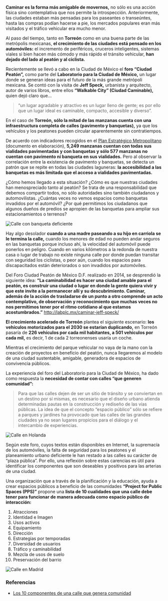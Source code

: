 
**Caminar es la forma más amigable de movernos,** no sólo es una acción física sino contemplativa que nos permite la introspección. Anteriormente, las ciudades estaban más pensadas para los paseantes o transeúntes, hasta las compras podían hacerse a pie, los mercados populares eran más visitados y el tráfico vehicular era mucho menor.

Al paso del tiempo, tanto en **Torreón** como en una buena parte de las metrópolis mexicanas, **el crecimiento de las ciudades está pensado en los automóviles:** el incremento de periféricos, cruceros inteligentes, sistemas viales si bien hacen más cómodo y más rápido el tránsito vehicular, **han dejado del lado al peatón y al ciclista.**

Recientemente se llevó a cabo en la Ciudad de México el **foro “Ciudad Peatón”,** como parte del **Laboratorio para la Ciudad de México,** un lugar donde se generan ideas para el futuro de la más grande metrópoli mexicana. Se contó con la visita de **Jeff Speck,** urbanista y arquitecto, autor de varios libros, entre ellos **“Walkable City” (Ciudad Caminable),** quien dejó claro que...

> “un lugar agradable y atractivo es un lugar lleno de gente; es por ello que un lugar ideal es caminable, compacto, accesible y diverso”.

En el caso de **Torreón, sólo la mitad de las manzanas cuenta con una infraestructura completa de calles (pavimento y banquetas),** ya que los vehículos y los peatones pueden circular aparentemente sin contratiempos.

De acuerdo con indicadores recogidos en el [Plan Estratégico Metropolitano](../plan-estrategico-metropolitano/introduccion.html) (documento en elaboración), **5,249 manzanas cuentan con todas sus vialidades pavimentadas y con banquetas y sólo 577 manzanas no cuentan con pavimento ni banqueta en sus vialidades.** Pero al observar la correlación entre la existencia de pavimento y banquetas, se detecta un patrón que se repite en todas las ciudades laguneras: **la accesibilidad a las banquetas es más limitada que el acceso a vialidades pavimentadas.**

¿Cómo hemos llegado a esta situación? ¿Cómo es que nuestras ciudades han menospreciado tanto al peatón? Se trata de una responsabilidad que debemos compartir todos, no sólo autoridades sino también ciudadanos y automovilistas. ¿Cuántas veces no vemos espacios como banquetas invadidos por el automóvil? ¿Por qué permitimos los ciudadanos que algunos dueños de predios se apropien de las banquetas para ampliar sus estacionamientos o terrenos?

<img class="img-responsive" src="la-utopia-de-una-ciudad-caminable/calle-con-banqueta-deficiente.jpg" alt="Calle con banqueta deficiente">

Hay algo desolador **cuando a una madre paseando a su hijo en carriola se le termina la calle,** cuando los menores de edad no pueden andar seguros en las banquetas porque incluso ahí, la velocidad del automóvil puede ponerlos en peligro. Cuando en varios kilómetros a la redonda de nuestra casa o lugar de trabajo no existe ninguna calle por donde puedan transitar con seguridad los ciclistas, o peor aún, cuando los espacios para discapacitados están deteriorados o son invadidos por automóviles.

Del Foro Ciudad Peatón de México D.F. realizado en 2014, se desprendió la siguiente idea: **“La caminabilidad es hacer una ciudad amable para el peatón, es construir una ciudad o lugar en donde la gente quiera vivir y que este invite a la permanecer allí y su descubrimiento. Caminar, además de la acción de trasladarse de un punto a otro comprende un acto contemplativo, de observación y reconocimiento que muchas veces no nos permitimos tener por el ritmo cotidiano al que estamos acostumbrados.”** <http://labplc.mx/caminar-jeff-speck/>

**El crecimiento acelerado de Torreón** plantea el siguiente escenario: **los vehículos motorizados para el 2030 se estarían duplicando,** en Torreón pasaría de **226 vehículos por cada mil habitantes, a 501 vehículos por cada mil,** es decir, 1 de cada 2 torreonenses usaría un coche.

Mientras el crecimiento del parque vehicular no vaya de la mano con la creación de proyectos en beneficio del peatón, nunca llegaremos al modelo de una ciudad sustentable, amigable, generadora de espacios de convivencia públicos.

La experiencia del foro del Laboratorio para la Ciudad de México, ha dado como respuesta la **necesidad de contar con calles “que generen comunidad”:**

> Para que las calles dejen de ser un sitio de tránsito y se conviertan en un destino por sí mismas, es necesario que el diseño urbano atienda determinadas pautas en la construcción y rediseño de las vías públicas. La idea de que el concepto “espacio público” sólo se refiere a parques y jardines ha provocado que las calles de las grandes ciudades ya no sean lugares propicios para el diálogo y el intercambio de experiencias.

<img class="img-responsive" src="la-utopia-de-una-ciudad-caminable/calle-en-holanda.jpg" alt="Calle en Holanda">

Según este foro, cuyos textos están disponibles en Internet, la supremacía de los automóviles, la falta de seguridad para los peatones y el planeamiento urbano deficiente le han restado a las calles su carácter de “plaza pública”. Por ello, una reflexión sobre estas carencias es útil para identificar los componentes que son deseables y positivos para las arterias de una ciudad.

Una organización que a través de la planificación y la educación, ayuda a crear espacios públicos a beneficio de las comunidades **“Project for Public Spaces (PPS)”** propone una **lista de 10 cualidades que una calle debe tener para funcionar de manera adecuada como espacio público de interacción:**

1. Atracciones
2. Identidad e Imagen
3. Usos activos
4. Equipamiento
5. Dirección
6. Estrategias por temporadas
7. Diversidad de usuarios
8. Tráfico y caminabilidad
9. Mezcla de usos de suelo
10. Preservación del barrio

<img class="img-responsive" src="la-utopia-de-una-ciudad-caminable/calle-en-madrid.jpg" alt="Calle en Madrid">

### Referencias

* [Los 10 componentes de una calle que genera comunidad](http://labplc.mx/los-10-componentes-de-una-calle-que-genera-comunidad/)
